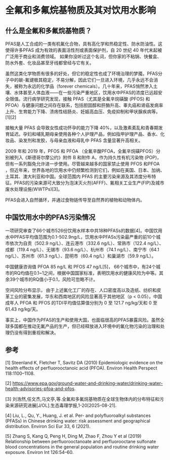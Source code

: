 # 全氟和多氟烷基物质及其对饮用水影响

## 什么是全氟和多氟烷基物质？
PFAS是人工合成的一类有机氟化合物，具有高化学和热稳定性、防水防油性。这使得许多PFAS 成为有效的表面活性剂或表面保护剂，自 20 世纪 40 年代末起被广泛用于商业和消费领域。 如果你没听过这个名词，但你家的不粘锅、快餐盒、防水外套、化妆品甚至牙线都曾经与它有关。

虽然这类化学物质有很多的好处，但它的稳定性也成了环境治理的梦魇。PFAS分子中的碳-氟键极其稳定，不易分解，因此它们一旦进入环境，几乎永远不会消失，被称为永远的化学品（forever chemicals）。几十年来，PFAS悄然渗入土壤、水体甚至人体血液——在一些污染严重地区，饮用水中PFAS的浓度已远超安全限值。流行病学研究发现，接触 PFAS（尤其是全氟辛烷磺酸 (PFOS) 和 PFOA）与健康问题之间存在联系，包括胆固醇和肝酶升高、睾丸癌和肾癌发病率上升、生育能力下降、溃疡性结肠炎、妊娠高血压、免疫抑制和甲状腺疾病等。[1][2]

接触大量 PFAS 会导致女性成功怀孕的能力下降 40%，以及激素紊乱和青春期发育延迟。孕妇和哺乳期母亲使用各种个人护理产品，例如指甲护理产品、香水、化妆品、染发剂和发胶，与母亲血液和母乳中 PFAS 含量显著升高相关。

2009 年和 2019 年，PFOS 和 PFOA （全氟辛酸PFOA，全氟辛烷磺PFOS）分别被列入《斯德哥尔摩公约》附件 B 和附件 A，作为持久性有机污染物 (POP)，但有一系列豁免允许进一步使用。尽管越来越多的国家禁止使用 PFOS 和PFOA ，但近年来，世界各地的饮用水中仍频繁检测到它们，例如在美国、日本、加纳、土耳其、澳大利亚和中国。全球范围内 PFAS 的主要污染来源及其浓度分布特征。PFAS的污染来源可大致分为泡沫灭火剂(AFFF)、氟相关工业生产(FIP)及城市废水处理设施(WWTPs)[3]。

PFAS会进入自然循环，并通过食物链传导至自然界的植物和动物体内。


## 中国饮用水中的PFAS污染情况

一项研究审查了66个城市526份饮用水样本中共18种PFASs的数据[4]。中国饮用水中PFAS平均值范围为0.1-502.9ng/L，饮用水中PFASs污染最严重的前10个城市依次为自贡（502.9 ng/L）、连云港市（332.6 ng/L）、常熟市（122.4 ng/L）、成都（119.4 ng/L）、无锡市（93.6 ng/L）、杭州市（74.1 ng/L）、南宁市（64.1 ng/L）、苏州市（61.3 ng/L）、昆明市（60.4 ng/L）和巢湖市（59.9 ng/L）。

中国健康咨询值 PFOA 85 ng/L 和 PFOS 47 ng/L[5]， 66个城市中，有24个城市的RQ均值在0.1~1之间，根据中国国家标准，表明饮用水的健康风险为中等。其余39个城市的RQ值小于0.1，风险可忽略不计。

空间风险分布显示， 由于上述氟化工厂的存在、人口密度高以及造纸、纺织和皮革工业的密集发展，华东和西南地区的风险显著高于其他地区（p < 0.05）。中国成年人 PFOA 和 PFOS 的TDI平均值估算值分别为 0 至 121.7 ng/kg/天和 0 至 61.43 ng/kg/天。

事实上，中国作为PFAS的生产和使用大国，也面临很高的PFAS暴露风险。虽然全球多国都在推动无氟产品的生产，但已经释放进入环境中的氟化物污染的治理和处理仍没有得到重视和解决。

## 参考
[1] Steenland K, Fletcher T, Savitz DA (2010) Epidemiologic evidence on the health effects of perfluorooctanoic acid (PFOA). Environ Health Perspect 118:1100–1108.

[2] https://www.epa.gov/ground-water-and-drinking-water/drinking-water-health-advisories-pfoa-and-pfos.

[3] 刘浩然,任文杰,马文亭,等.全氟和多氟烷基物质在全球生物体内的分布特征和污染来源研究进展[J/OL].生态毒理学报,1-20[2025-08-21].

[4] Liu, L., Qu, Y., Huang, J. et al. Per- and polyfluoroalkyl substances (PFASs) in Chinese drinking water: risk assessment and geographical distribution. Environ Sci Eur 33, 6 (2021). 

[5] Zhang S, Kang Q, Peng H, Ding M, Zhao F, Zhou Y et al (2019) Relationship between perfluorooctanoate and perfluorooctane sulfonate blood concentrations in the general population and routine drinking water exposure. Environ Int 126:54–60.